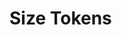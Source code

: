 <script setup>
  import * as tokens from 'https://cdn.jsdelivr.net/npm/olympus-ds-design-tokens@0.0.8/lib/spacing.js'
  const types = [''];
</script>

# Size Tokens

<TokenView 
  v-for="(type, index) in types" 
  category="spacing"
  orderBy="valueWithoutUnit"
  :tokens="tokens"
  :key="index" 
  :type="type" 
/>
